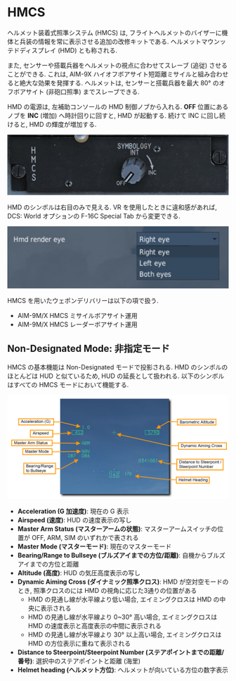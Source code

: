 # HMCS

ヘルメット装着式照準システム (HMCS) は, フライトヘルメットのバイザーに機体と兵装の情報を常に表示させる追加の改修キットである.
ヘルメットマウンッテドディスプレイ (HMD) とも称される.

また, センサーや搭載兵器をヘルメットの視点に合わせてスレーブ (追従) させることができる.
これは, AIM-9X ハイオフボアサイト短距離ミサイルと組み合わせると絶大な効果を発揮する.
ヘルメットは, センサーと搭載兵器を最大 80° のオフボアサイト (非砲口照準) までスレーブできる.

HMD の電源は, 左補助コンソールの HMD 制御ノブから入れる.
**OFF** 位置にあるノブを **INC** (増加) へ時計回りに回すと, HMD が起動する.
続けて INC に回し続けると, HMD の輝度が増加する.

![dcs11-hmcs_panel](../images/dcs11-hmcs_panel.jpg)

HMD のシンボルは右目のみで見える.
VR を使用したときに違和感があれば, DCS: World オプションの F-16C Special Tab から変更できる.

![dcs61-hmcs_eye](../images/dcs61-hmcs_eye.jpg)

HMCS を用いたウェポンデリバリーは以下の項で扱う.

- AIM-9M/X HMCS ミサイルボアサイト運用
- AIM-9M/X HMCS レーダーボアサイト運用

## Non-Designated Mode: 非指定モード

HMCS の基本機能は Non-Designated モードで投影される.
HMD のシンボルのほとんどは HUD と似ているため, HUD の延長として扱われる.
以下のシンボルはすべての HMCS モードにおいて機能する.

![dcs62-hmcs_symbols](../images/dcs62-hmcs_symbols.png)

- **Acceleration (G 加速度)**: 現在の G 表示
- **Airspeed (速度)**: HUD の速度表示の写し
- **Master Arm Status (マスターアームの状態)**: マスターアームスイッチの位置が OFF, ARM, SIM のいずれかで表される
- **Master Mode (マスターモード)**: 現在のマスターモード
- **Bearing/Range to Bullseye (ブルズアイまでの方位/距離)**: 自機からブルズアイまでの方位と距離
- **Altitude (高度)**: HUD の気圧高度表示の写し
- **Dynamic Aiming Cross (ダイナミック照準クロス)**: HMD が空対空モードのとき, 照準クロスのには HMD の視角に応じた3通りの位置がある
    - HMD の見通し線が水平線より低い場合, エイミングクロスは HMD の中央に表示される
    - HMD の見通し線が水平線より 0~30° 高い場合, エイミングクロスは HMD の速度表示と高度表示の中間に表示される
    - HMD の見通し線が水平線より 30° 以上高い場合, エイミングクロスは HMD の方位表示に重ねて表示される
- **Distance to Steerpoint/Steerpoint Number (ステアポイントまでの距離/番号)**: 選択中のステアポイントと距離 (海里)
- **Helmet heading (ヘルメット方位)**: ヘルメットが向いている方位の数字表示
